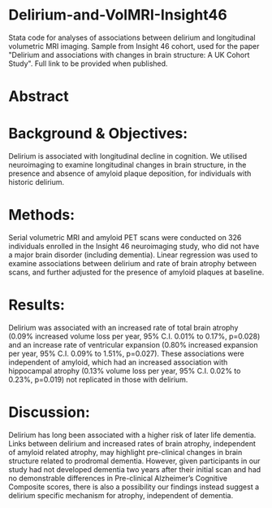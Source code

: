 # Delirium-and-VolMRI-Insight46
Stata code for analyses of associations between delirium and longitudinal volumetric MRI imaging. Sample from Insight 46 cohort, used for the paper "Delirium and associations with changes in brain structure: A UK Cohort Study". Full link to be provided when published.

# Abstract
# Background & Objectives:
Delirium is associated with longitudinal decline in cognition. We utilised neuroimaging to examine longitudinal changes in brain structure, in the presence and absence of amyloid plaque deposition, for individuals with historic delirium.
# Methods:
Serial volumetric MRI and amyloid PET scans were conducted on 326 individuals enrolled in the Insight 46 neuroimaging study, who did not have a major brain disorder (including dementia). Linear regression was used to examine associations between delirium and rate of brain atrophy between scans, and further adjusted for the presence of amyloid plaques at baseline.
# Results:
Delirium was associated with an increased rate of total brain atrophy (0.09% increased volume loss per year, 95% C.I. 0.01% to 0.17%, p=0.028) and an increase rate of ventricular expansion (0.80% increased expansion per year, 95% C.I. 0.09% to 1.51%, p=0.027). These associations were independent of amyloid, which had an increased association with hippocampal atrophy (0.13% volume loss per year, 95% C.I. 0.02% to 0.23%, p=0.019) not replicated in those with delirium. 
# Discussion:
Delirium has long been associated with a higher risk of later life dementia. Links between delirium and increased rates of brain atrophy, independent of amyloid related atrophy, may highlight pre-clinical changes in brain structure related to prodromal dementia. However, given participants in our study had not developed dementia two years after their initial scan and had no demonstrable differences in Pre-clinical Alzheimer’s Cognitive Composite scores, there is also a possibility our findings instead suggest a delirium specific mechanism for atrophy, independent of dementia.

